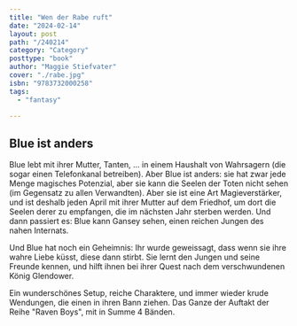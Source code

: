 ```yaml
---
title: "Wen der Rabe ruft"
date: "2024-02-14"
layout: post
path: "/240214"
category: "Category"
posttype: "book"
author: "Maggie Stiefvater"
cover: "./rabe.jpg"
isbn: "9783732000258"
tags:
  - "fantasy"

---
```

## Blue ist anders

Blue lebt mit ihrer Mutter, Tanten, ... in einem Haushalt von Wahrsagern (die sogar einen Telefonkanal betreiben). Aber Blue ist anders: sie hat zwar jede Menge magisches Potenzial, aber sie kann die Seelen der Toten nicht sehen (im Gegensatz zu allen Verwandten). Aber sie ist eine Art Magieverstärker, und ist deshalb jeden April mit ihrer Mutter auf dem Friedhof, um dort die Seelen derer zu empfangen, die im nächsten Jahr sterben werden. Und dann passiert es: Blue kann Gansey sehen, einen reichen Jungen des nahen Internats. 

Und Blue hat noch ein Geheimnis: Ihr wurde geweissagt, dass wenn sie ihre wahre Liebe küsst, diese dann stirbt. Sie lernt den Jungen und seine Freunde kennen, und hilft ihnen bei ihrer Quest nach dem verschwundenen König Glendower.

Ein wunderschönes Setup, reiche Charaktere, und immer wieder krude Wendungen, die einen in ihren Bann ziehen. Das Ganze der Auftakt der Reihe "Raven Boys", mit in Summe 4 Bänden.